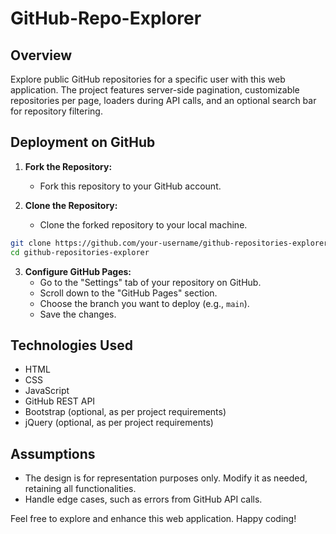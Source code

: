 # GitHub-Repo-Explorer

## Overview

Explore public GitHub repositories for a specific user with this web application. The project features server-side pagination, customizable repositories per page, loaders during API calls, and an optional search bar for repository filtering.

## Deployment on GitHub

1. **Fork the Repository:**
   - Fork this repository to your GitHub account.

2. **Clone the Repository:**
   - Clone the forked repository to your local machine.

```bash
git clone https://github.com/your-username/github-repositories-explorer.git
cd github-repositories-explorer
```

3. **Configure GitHub Pages:**
   - Go to the "Settings" tab of your repository on GitHub.
   - Scroll down to the "GitHub Pages" section.
   - Choose the branch you want to deploy (e.g., `main`).
   - Save the changes.

## Technologies Used

- HTML
- CSS
- JavaScript
- GitHub REST API
- Bootstrap (optional, as per project requirements)
- jQuery (optional, as per project requirements)

## Assumptions

- The design is for representation purposes only. Modify it as needed, retaining all functionalities.
- Handle edge cases, such as errors from GitHub API calls.

Feel free to explore and enhance this web application. Happy coding!
